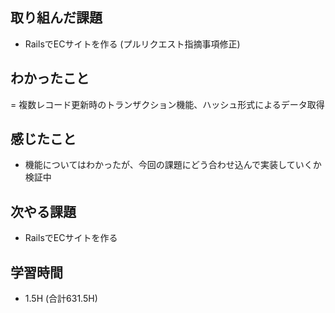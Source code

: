 ## 取り組んだ課題
- RailsでECサイトを作る
(プルリクエスト指摘事項修正)

## わかったこと  
= 複数レコード更新時のトランザクション機能、ハッシュ形式によるデータ取得

## 感じたこと  
- 機能についてはわかったが、今回の課題にどう合わせ込んで実装していくか検証中
  
## 次やる課題  
- RailsでECサイトを作る
  
## 学習時間  
- 1.5H (合計631.5H)
